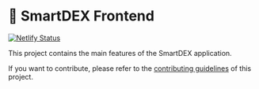 # 🥞 SmartDEX Frontend

[![Netlify Status](https://api.netlify.com/api/v1/badges/7bebf1a3-be7b-4165-afd1-446256acd5e3/deploy-status)](https://app.netlify.com/sites/pancake-prod/deploys)

This project contains the main features of the SmartDEX application.

If you want to contribute, please refer to the [contributing guidelines](./CONTRIBUTING.md) of this project.

